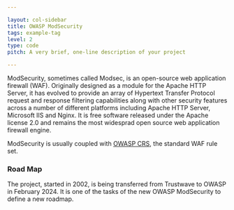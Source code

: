 ```yaml
---

layout: col-sidebar
title: OWASP ModSecurity
tags: example-tag
level: 2
type: code
pitch: A very brief, one-line description of your project

---
```


ModSecurity, sometimes called Modsec, is an open-source web application firewall (WAF). Originally designed as a module for the Apache HTTP Server, it has evolved to provide an array of Hypertext Transfer Protocol request and response filtering capabilities along with other security features across a number of different platforms including Apache HTTP Server, Microsoft IIS and Nginx. It is free software released under the Apache license 2.0 and remains the most widesprad open source web application firewall engine.

ModSecurity is usually coupled with [OWASP CRS](https://coreruleset.org), the standard WAF rule set.


### Road Map

The project, started in 2002, is being transferred from Trustwave to OWASP in February 2024. It is one of the tasks of the new OWASP ModSecurity to define a new roadmap.
